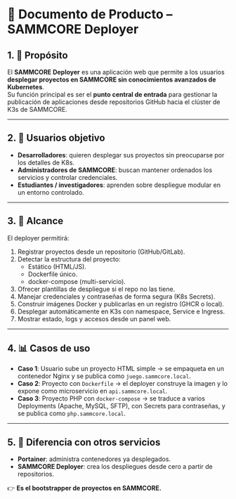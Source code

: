# 📄 Documento de Producto – SAMMCORE Deployer

## 1. 🎯 Propósito
El **SAMMCORE Deployer** es una aplicación web que permite a los usuarios **desplegar proyectos en SAMMCORE sin conocimientos avanzados de Kubernetes**.  
Su función principal es ser el **punto central de entrada** para gestionar la publicación de aplicaciones desde repositorios GitHub hacia el clúster de K3s de SAMMCORE.

---

## 2. 👤 Usuarios objetivo
- **Desarrolladores**: quieren desplegar sus proyectos sin preocuparse por los detalles de K8s.  
- **Administradores de SAMMCORE**: buscan mantener ordenados los servicios y controlar credenciales.  
- **Estudiantes / investigadores**: aprenden sobre despliegue modular en un entorno controlado.

---

## 3. 🚀 Alcance
El deployer permitirá:
1. Registrar proyectos desde un repositorio (GitHub/GitLab).  
2. Detectar la estructura del proyecto:  
   - Estático (HTML/JS).  
   - Dockerfile único.  
   - docker-compose (multi-servicio).  
3. Ofrecer plantillas de despliegue si el repo no las tiene.  
4. Manejar credenciales y contraseñas de forma segura (K8s Secrets).  
5. Construir imágenes Docker y publicarlas en un registro (GHCR o local).  
6. Desplegar automáticamente en K3s con namespace, Service e Ingress.  
7. Mostrar estado, logs y accesos desde un panel web.

---

## 4. 📊 Casos de uso
- **Caso 1**: Usuario sube un proyecto HTML simple → se empaqueta en un contenedor Nginx y se publica como `juego.sammcore.local`.  
- **Caso 2**: Proyecto con `Dockerfile` → el deployer construye la imagen y lo expone como microservicio en `api.sammcore.local`.  
- **Caso 3**: Proyecto PHP con `docker-compose` → se traduce a varios Deployments (Apache, MySQL, SFTP), con Secrets para contraseñas, y se publica como `php.sammcore.local`.

---

## 5. 🧩 Diferencia con otros servicios
- **Portainer**: administra contenedores ya desplegados.  
- **SAMMCORE Deployer**: crea los despliegues desde cero a partir de repositorios.  

👉 **Es el bootstrapper de proyectos en SAMMCORE.**
